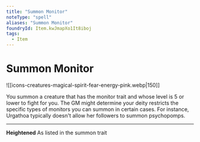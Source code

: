 ```yaml
---
title: "Summon Monitor"
noteType: "spell"
aliases: "Summon Monitor"
foundryId: Item.kwJmapXo1It8iboj
tags:
  - Item
---
```


# Summon Monitor
![[icons-creatures-magical-spirit-fear-energy-pink.webp|150]]

You summon a creature that has the monitor trait and whose level is 5 or lower to fight for you. The GM might determine your deity restricts the specific types of monitors you can summon in certain cases. For instance, Urgathoa typically doesn't allow her followers to summon psychopomps.

* * *

**Heightened** As listed in the summon trait
